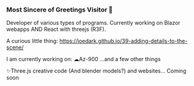 ### Most Sincere of Greetings Visitor 👋

Developer of various types of programs. Currently working on Blazor webapps AND React with threejs (R3F).

A curious little thing: https://joedark.github.io/39-adding-details-to-the-scene/

I am currently working on:
☁Az-900
...and a few other things

✨Three.js creative code (And blender models?) and websites... Coming soon
<!--
**JoeDark/JoeDark** is a ✨ _special_ ✨ repository because its `README.md` (this file) appears on your GitHub profile.

Leaving, might use later
- 🔭 I’m currently working on ...
- 🌱 I’m currently learning ...
- 👯 I’m looking to collaborate on ...
- 🤔 I’m looking for help with ...
- 💬 Ask me about ...
- 📫 How to reach me: ...


-->
